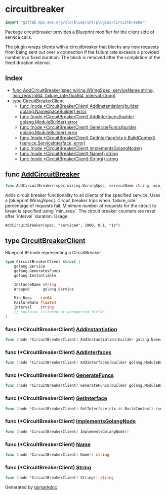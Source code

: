 <!-- Code generated by gomarkdoc. DO NOT EDIT -->

# circuitbreaker

```go
import "gitlab.mpi-sws.org/cld/blueprint/plugins/circuitbreaker"
```

Package circuitbreaker provides a Blueprint modifier for the client side of service calls.

The plugin wraps clients with a circuitbreaker that blocks any new requests from being sent out over a connection if the failure rate exceeds a provided number in a fixed duration. The block is removed after the completion of the fixed duration interval.

## Index

- [func AddCircuitBreaker\(spec wiring.WiringSpec, serviceName string, min\_reqs int64, failure\_rate float64, interval string\)](<#AddCircuitBreaker>)
- [type CircuitBreakerClient](<#CircuitBreakerClient>)
  - [func \(node \*CircuitBreakerClient\) AddInstantiation\(builder golang.NamespaceBuilder\) error](<#CircuitBreakerClient.AddInstantiation>)
  - [func \(node \*CircuitBreakerClient\) AddInterfaces\(builder golang.ModuleBuilder\) error](<#CircuitBreakerClient.AddInterfaces>)
  - [func \(node \*CircuitBreakerClient\) GenerateFuncs\(builder golang.ModuleBuilder\) error](<#CircuitBreakerClient.GenerateFuncs>)
  - [func \(node \*CircuitBreakerClient\) GetInterface\(ctx ir.BuildContext\) \(service.ServiceInterface, error\)](<#CircuitBreakerClient.GetInterface>)
  - [func \(node \*CircuitBreakerClient\) ImplementsGolangNode\(\)](<#CircuitBreakerClient.ImplementsGolangNode>)
  - [func \(node \*CircuitBreakerClient\) Name\(\) string](<#CircuitBreakerClient.Name>)
  - [func \(node \*CircuitBreakerClient\) String\(\) string](<#CircuitBreakerClient.String>)


<a name="AddCircuitBreaker"></a>
## func [AddCircuitBreaker](<https://gitlab.mpi-sws.org/cld/blueprint2/blueprint/blob/main/plugins/circuitbreaker/wiring.go#L22>)

```go
func AddCircuitBreaker(spec wiring.WiringSpec, serviceName string, min_reqs int64, failure_rate float64, interval string)
```

Adds circuit breaker functionality to all clients of the specified service. Uses a \[blueprint.WiringSpec\]. Circuit breaker trips when \`failure\_rate\` percentage of requests fail. Minimum number of requests for the circuit to break is specified using \`min\_reqs\`. The circuit breaker counters are reset after \`interval\` duration. Usage:

```
AddCircuitBreaker(spec, "serviceA", 1000, 0.1, "1s")
```

<a name="CircuitBreakerClient"></a>
## type [CircuitBreakerClient](<https://gitlab.mpi-sws.org/cld/blueprint2/blueprint/blob/main/plugins/circuitbreaker/ir.go#L15-L27>)

Blueprint IR node representing a CircuitBreaker

```go
type CircuitBreakerClient struct {
    golang.Service
    golang.GeneratesFuncs
    golang.Instantiable

    InstanceName string
    Wrapped      golang.Service

    Min_Reqs    int64
    FailureRate float64
    Interval    string
    // contains filtered or unexported fields
}
```

<a name="CircuitBreakerClient.AddInstantiation"></a>
### func \(\*CircuitBreakerClient\) [AddInstantiation](<https://gitlab.mpi-sws.org/cld/blueprint2/blueprint/blob/main/plugins/circuitbreaker/ir.go#L77>)

```go
func (node *CircuitBreakerClient) AddInstantiation(builder golang.NamespaceBuilder) error
```



<a name="CircuitBreakerClient.AddInterfaces"></a>
### func \(\*CircuitBreakerClient\) [AddInterfaces](<https://gitlab.mpi-sws.org/cld/blueprint2/blueprint/blob/main/plugins/circuitbreaker/ir.go#L56>)

```go
func (node *CircuitBreakerClient) AddInterfaces(builder golang.ModuleBuilder) error
```



<a name="CircuitBreakerClient.GenerateFuncs"></a>
### func \(\*CircuitBreakerClient\) [GenerateFuncs](<https://gitlab.mpi-sws.org/cld/blueprint2/blueprint/blob/main/plugins/circuitbreaker/ir.go#L64>)

```go
func (node *CircuitBreakerClient) GenerateFuncs(builder golang.ModuleBuilder) error
```



<a name="CircuitBreakerClient.GetInterface"></a>
### func \(\*CircuitBreakerClient\) [GetInterface](<https://gitlab.mpi-sws.org/cld/blueprint2/blueprint/blob/main/plugins/circuitbreaker/ir.go#L60>)

```go
func (node *CircuitBreakerClient) GetInterface(ctx ir.BuildContext) (service.ServiceInterface, error)
```



<a name="CircuitBreakerClient.ImplementsGolangNode"></a>
### func \(\*CircuitBreakerClient\) [ImplementsGolangNode](<https://gitlab.mpi-sws.org/cld/blueprint2/blueprint/blob/main/plugins/circuitbreaker/ir.go#L29>)

```go
func (node *CircuitBreakerClient) ImplementsGolangNode()
```



<a name="CircuitBreakerClient.Name"></a>
### func \(\*CircuitBreakerClient\) [Name](<https://gitlab.mpi-sws.org/cld/blueprint2/blueprint/blob/main/plugins/circuitbreaker/ir.go#L31>)

```go
func (node *CircuitBreakerClient) Name() string
```



<a name="CircuitBreakerClient.String"></a>
### func \(\*CircuitBreakerClient\) [String](<https://gitlab.mpi-sws.org/cld/blueprint2/blueprint/blob/main/plugins/circuitbreaker/ir.go#L35>)

```go
func (node *CircuitBreakerClient) String() string
```



Generated by [gomarkdoc](<https://github.com/princjef/gomarkdoc>)
